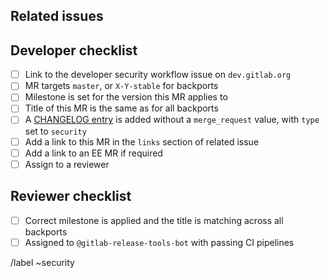 <!--
# README first!
This MR should be created on `dev.gitlab.org`.

See [the general developer security release guidelines](https://gitlab.com/gitlab-org/release/docs/blob/master/general/security/developer.md).

This merge request _must not_ close the corresponding security issue _unless_ it
targets master.

-->
## Related issues

<!-- Mention the issue(s) this MR is related to -->

## Developer checklist

- [ ] Link to the developer security workflow issue on `dev.gitlab.org`
- [ ] MR targets `master`, or `X-Y-stable` for backports
- [ ] Milestone is set for the version this MR applies to
- [ ] Title of this MR is the same as for all backports
- [ ] A [CHANGELOG entry](https://docs.gitlab.com/ee/development/changelog.html) is added without a `merge_request` value, with `type` set to `security`
- [ ] Add a link to this MR in the `links` section of related issue
- [ ] Add a link to an EE MR if required
- [ ] Assign to a reviewer

## Reviewer checklist

- [ ] Correct milestone is applied and the title is matching across all backports
- [ ] Assigned to `@gitlab-release-tools-bot` with passing CI pipelines

/label ~security
